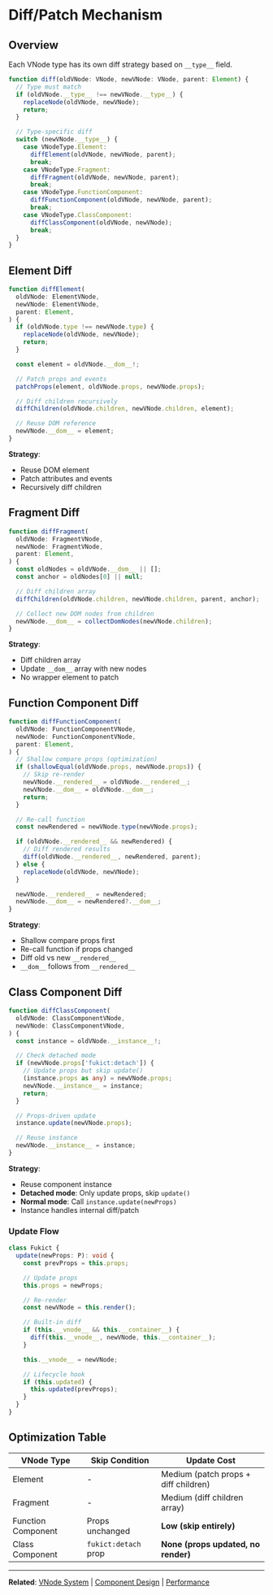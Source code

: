 # Diff/Patch Mechanism

## Overview

Each VNode type has its own diff strategy based on `__type__` field.

```typescript
function diff(oldVNode: VNode, newVNode: VNode, parent: Element) {
  // Type must match
  if (oldVNode.__type__ !== newVNode.__type__) {
    replaceNode(oldVNode, newVNode);
    return;
  }

  // Type-specific diff
  switch (newVNode.__type__) {
    case VNodeType.Element:
      diffElement(oldVNode, newVNode, parent);
      break;
    case VNodeType.Fragment:
      diffFragment(oldVNode, newVNode, parent);
      break;
    case VNodeType.FunctionComponent:
      diffFunctionComponent(oldVNode, newVNode, parent);
      break;
    case VNodeType.ClassComponent:
      diffClassComponent(oldVNode, newVNode);
      break;
  }
}
```

## Element Diff

```typescript
function diffElement(
  oldVNode: ElementVNode,
  newVNode: ElementVNode,
  parent: Element,
) {
  if (oldVNode.type !== newVNode.type) {
    replaceNode(oldVNode, newVNode);
    return;
  }

  const element = oldVNode.__dom__!;

  // Patch props and events
  patchProps(element, oldVNode.props, newVNode.props);

  // Diff children recursively
  diffChildren(oldVNode.children, newVNode.children, element);

  // Reuse DOM reference
  newVNode.__dom__ = element;
}
```

**Strategy**:

- Reuse DOM element
- Patch attributes and events
- Recursively diff children

## Fragment Diff

```typescript
function diffFragment(
  oldVNode: FragmentVNode,
  newVNode: FragmentVNode,
  parent: Element,
) {
  const oldNodes = oldVNode.__dom__ || [];
  const anchor = oldNodes[0] || null;

  // Diff children array
  diffChildren(oldVNode.children, newVNode.children, parent, anchor);

  // Collect new DOM nodes from children
  newVNode.__dom__ = collectDomNodes(newVNode.children);
}
```

**Strategy**:

- Diff children array
- Update `__dom__` array with new nodes
- No wrapper element to patch

## Function Component Diff

```typescript
function diffFunctionComponent(
  oldVNode: FunctionComponentVNode,
  newVNode: FunctionComponentVNode,
  parent: Element,
) {
  // Shallow compare props (optimization)
  if (shallowEqual(oldVNode.props, newVNode.props)) {
    // Skip re-render
    newVNode.__rendered__ = oldVNode.__rendered__;
    newVNode.__dom__ = oldVNode.__dom__;
    return;
  }

  // Re-call function
  const newRendered = newVNode.type(newVNode.props);

  if (oldVNode.__rendered__ && newRendered) {
    // Diff rendered results
    diff(oldVNode.__rendered__, newRendered, parent);
  } else {
    replaceNode(oldVNode, newVNode);
  }

  newVNode.__rendered__ = newRendered;
  newVNode.__dom__ = newRendered?.__dom__;
}
```

**Strategy**:

- Shallow compare props first
- Re-call function if props changed
- Diff old vs new `__rendered__`
- `__dom__` follows from `__rendered__`

## Class Component Diff

```typescript
function diffClassComponent(
  oldVNode: ClassComponentVNode,
  newVNode: ClassComponentVNode,
) {
  const instance = oldVNode.__instance__!;

  // Check detached mode
  if (newVNode.props['fukict:detach']) {
    // Update props but skip update()
    (instance.props as any) = newVNode.props;
    newVNode.__instance__ = instance;
    return;
  }

  // Props-driven update
  instance.update(newVNode.props);

  // Reuse instance
  newVNode.__instance__ = instance;
}
```

**Strategy**:

- Reuse component instance
- **Detached mode**: Only update props, skip `update()`
- **Normal mode**: Call `instance.update(newProps)`
- Instance handles internal diff/patch

### Update Flow

```typescript
class Fukict {
  update(newProps: P): void {
    const prevProps = this.props;

    // Update props
    this.props = newProps;

    // Re-render
    const newVNode = this.render();

    // Built-in diff
    if (this.__vnode__ && this.__container__) {
      diff(this.__vnode__, newVNode, this.__container__);
    }

    this.__vnode__ = newVNode;

    // Lifecycle hook
    if (this.updated) {
      this.updated(prevProps);
    }
  }
}
```

## Optimization Table

| VNode Type         | Skip Condition       | Update Cost                          |
| ------------------ | -------------------- | ------------------------------------ |
| Element            | -                    | Medium (patch props + diff children) |
| Fragment           | -                    | Medium (diff children array)         |
| Function Component | Props unchanged      | **Low (skip entirely)**              |
| Class Component    | `fukict:detach` prop | **None (props updated, no render)**  |

---

**Related**: [VNode System](./vnode-system.md) | [Component Design](./component-design.md) | [Performance](./performance.md)
